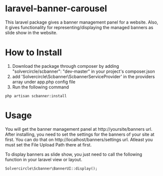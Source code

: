 laravel-banner-carousel
=======================
This laravel package gives a banner management panel for a website. Also, it gives functionality for representing/displaying the managed banners as slide show in the website.

How to Install
=================
1. Download the package through composer by adding "solvercircle/scbanner": "dev-master" in your project's composer.json
2. add 'Solvercircle\Scbanner\ScbannerServiceProvider' in the providers array under app.php config file
3. Run the following command
```
php artisan scbanner:install
```
Usage
=======
You will get the banner management panel at http://yoursite/banners url. After installing, you need to set the settings for the banners of your site at first. You can do that on http://localhost/banners/settings url. Atleast you must set the File Upload Path there at first.

To display banners as slide show, you just need to call the following function in your laravel view or layout.
```
Solvercircle\Scbanner\BannerUI::display();
```


